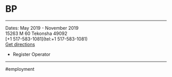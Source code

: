 # BP

---

Dates: May 2019 - November 2019  
15263 M 60 Tekonsha 49092  
[+1 517-583-1081](tel:+1 517-583-1081)  
[Get directions](https://www.google.com/maps/dir/?api=1&destination=42.106075%2C-84.992271)

- Register Operator

---

#employment
